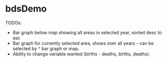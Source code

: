 # bdsDemo

TODOs:
* Bar graph below map showing all areas in selected year, sorted desc to asc
* Bar graph for currently selected area, shows over all years - can be selected by ^ bar graph or map.
* Ability to change variable wanted (births - deaths, births, deaths).

